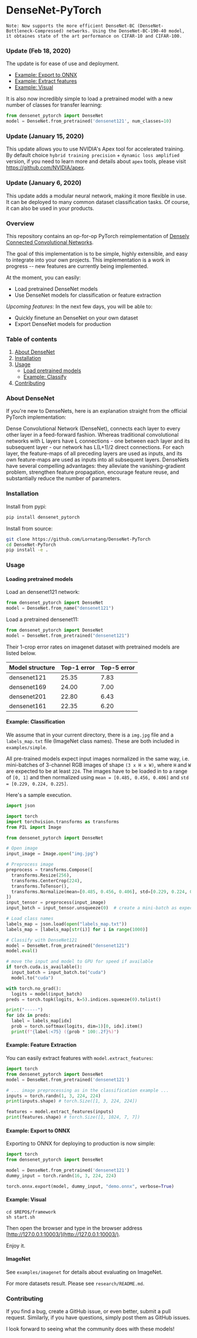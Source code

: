 # DenseNet-PyTorch

`Note: Now supports the more efficient DenseNet-BC (DenseNet-Bottleneck-Compressed) networks. Using the DenseNet-BC-190-40 model, it obtaines state of the art performance on CIFAR-10 and CIFAR-100.`

### Update (Feb 18, 2020)

The update is for ease of use and deployment.

 * [Example: Export to ONNX](#example-export-to-onnx)
 * [Example: Extract features](#example-feature-extraction)
 * [Example: Visual](#example-visual)

It is also now incredibly simple to load a pretrained model with a new number of classes for transfer learning:

```python
from densenet_pytorch import DenseNet 
model = DenseNet.from_pretrained('densenet121', num_classes=10)
```

### Update (January 15, 2020)

This update allows you to use NVIDIA's Apex tool for accelerated training. By default choice `hybrid training precision` + `dynamic loss amplified` version, if you need to learn more and details about `apex` tools, please visit https://github.com/NVIDIA/apex.

### Update (January 6, 2020)

This update adds a modular neural network, making it more flexible in use. It can be deployed to many common dataset classification tasks. Of course, it can also be used in your products.

### Overview
This repository contains an op-for-op PyTorch reimplementation of [Densely Connected Convolutional Networks](https://arxiv.org/pdf/1608.06993.pdf).

The goal of this implementation is to be simple, highly extensible, and easy to integrate into your own projects. This implementation is a work in progress -- new features are currently being implemented.  

At the moment, you can easily:  
 * Load pretrained DenseNet models 
 * Use DenseNet models for classification or feature extraction 

_Upcoming features_: In the next few days, you will be able to:
 * Quickly finetune an DenseNet on your own dataset
 * Export DenseNet models for production
 
### Table of contents
1. [About DenseNet](#about-densenet)
2. [Installation](#installation)
3. [Usage](#usage)
    * [Load pretrained models](#loading-pretrained-models)
    * [Example: Classify](#example-classification)
4. [Contributing](#contributing) 

### About DenseNet

If you're new to DenseNets, here is an explanation straight from the official PyTorch implementation: 

Dense Convolutional Network (DenseNet), connects each layer to every other layer in a feed-forward fashion. Whereas traditional convolutional networks with L layers have L connections - one between each layer and its subsequent layer - our network has L(L+1)/2 direct connections. For each layer, the feature-maps of all preceding layers are used as inputs, and its own feature-maps are used as inputs into all subsequent layers. DenseNets have several compelling advantages: they alleviate the vanishing-gradient problem, strengthen feature propagation, encourage feature reuse, and substantially reduce the number of parameters.

### Installation

Install from pypi:
```bash
pip install densenet_pytorch
```

Install from source:
```bash
git clone https://github.com/Lornatang/DenseNet-PyTorch
cd DenseNet-PyTorch
pip install -e .
``` 

### Usage

#### Loading pretrained models

Load an densenet121 network:
```python
from densenet_pytorch import DenseNet
model = DenseNet.from_name("densenet121")
```

Load a pretrained densenet11: 
```python
from densenet_pytorch import DenseNet
model = DenseNet.from_pretrained("densenet121")
```

Their 1-crop error rates on imagenet dataset with pretrained models are listed below.

| Model structure | Top-1 error | Top-5 error |
| --------------- | ----------- | ----------- |
|  densenet121    | 25.35       | 7.83        |
|  densenet169    | 24.00       | 7.00        |
|  densenet201    | 22.80       | 6.43        |
|  densenet161    | 22.35       | 6.20        |

#### Example: Classification

We assume that in your current directory, there is a `img.jpg` file and a `labels_map.txt` file (ImageNet class names). These are both included in `examples/simple`. 

All pre-trained models expect input images normalized in the same way,
i.e. mini-batches of 3-channel RGB images of shape `(3 x H x W)`, where `H` and `W` are expected to be at least `224`.
The images have to be loaded in to a range of `[0, 1]` and then normalized using `mean = [0.485, 0.456, 0.406]`
and `std = [0.229, 0.224, 0.225]`.

Here's a sample execution.

```python
import json

import torch
import torchvision.transforms as transforms
from PIL import Image

from densenet_pytorch import DenseNet 

# Open image
input_image = Image.open("img.jpg")

# Preprocess image
preprocess = transforms.Compose([
  transforms.Resize(256),
  transforms.CenterCrop(224),
  transforms.ToTensor(),
  transforms.Normalize(mean=[0.485, 0.456, 0.406], std=[0.229, 0.224, 0.225]),
])
input_tensor = preprocess(input_image)
input_batch = input_tensor.unsqueeze(0)  # create a mini-batch as expected by the model

# Load class names
labels_map = json.load(open("labels_map.txt"))
labels_map = [labels_map[str(i)] for i in range(1000)]

# Classify with DenseNet121
model = DenseNet.from_pretrained("densenet121")
model.eval()

# move the input and model to GPU for speed if available
if torch.cuda.is_available():
  input_batch = input_batch.to("cuda")
  model.to("cuda")

with torch.no_grad():
  logits = model(input_batch)
preds = torch.topk(logits, k=5).indices.squeeze(0).tolist()

print("-----")
for idx in preds:
  label = labels_map[idx]
  prob = torch.softmax(logits, dim=1)[0, idx].item()
  print(f"{label:<75} ({prob * 100:.2f}%)")
```

#### Example: Feature Extraction 

You can easily extract features with `model.extract_features`:
```python
import torch
from densenet_pytorch import DenseNet 
model = DenseNet.from_pretrained('densenet121')

# ... image preprocessing as in the classification example ...
inputs = torch.randn(1, 3, 224, 224)
print(inputs.shape) # torch.Size([1, 3, 224, 224])

features = model.extract_features(inputs)
print(features.shape) # torch.Size([1, 1024, 7, 7])
```

#### Example: Export to ONNX  

Exporting to ONNX for deploying to production is now simple: 
```python
import torch 
from densenet_pytorch import DenseNet 

model = DenseNet.from_pretrained('densenet121')
dummy_input = torch.randn(16, 3, 224, 224)

torch.onnx.export(model, dummy_input, "demo.onnx", verbose=True)
```

#### Example: Visual

```text
cd $REPO$/framework
sh start.sh
```

Then open the browser and type in the browser address [http://127.0.0.1:10003/](http://127.0.0.1:10003/).

Enjoy it.

#### ImageNet

See `examples/imagenet` for details about evaluating on ImageNet.

For more datasets result. Please see `research/README.md`.

### Contributing

If you find a bug, create a GitHub issue, or even better, submit a pull request. Similarly, if you have questions, simply post them as GitHub issues.   

I look forward to seeing what the community does with these models! 